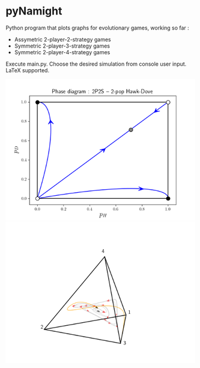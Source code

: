 # pyNamight

Python program that plots graphs for evolutionary games, working so far :
- Assymetric 2-player-2-strategy games
- Symmetric 2-player-3-strategy games
- Symmetric 2-player-4-strategy games

Execute main.py.
Choose the desired simulation from console user input.
LaTeX supported.

![Example](/images/2p2s_hd.png)
![Example](/images/2p4s_skyrms.png)
